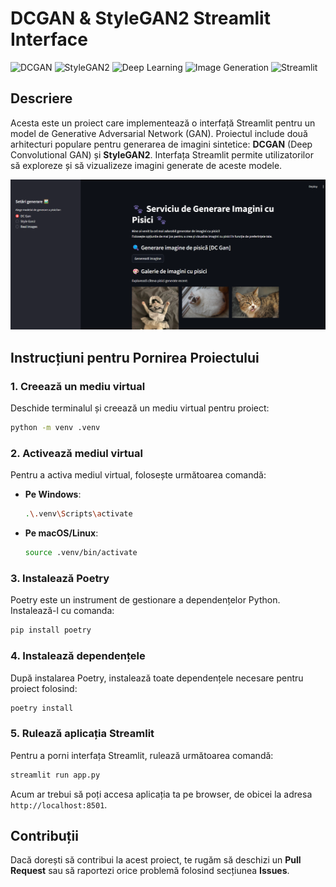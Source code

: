 # DCGAN & StyleGAN2 Streamlit Interface

![DCGAN](https://img.shields.io/badge/DCGAN-Model-blue)
![StyleGAN2](https://img.shields.io/badge/StyleGAN2-Model-orange)
![Deep Learning](https://img.shields.io/badge/Deep%20Learning-Framework-purple)
![Image Generation](https://img.shields.io/badge/Image%20Generation-Application-green)
![Streamlit](https://img.shields.io/badge/Streamlit-Interface-red)

## Descriere

Acesta este un proiect care implementează o interfață Streamlit pentru un model de Generative Adversarial Network (GAN).
Proiectul include două arhitecturi populare pentru generarea de imagini sintetice: **DCGAN** (Deep Convolutional GAN) și
**StyleGAN2**. Interfața Streamlit permite utilizatorilor să exploreze și să vizualizeze imagini generate de aceste
modele.

![screen.png](screen.png)

## Instrucțiuni pentru Pornirea Proiectului

### 1. Creează un mediu virtual

Deschide terminalul și creează un mediu virtual pentru proiect:

```bash
python -m venv .venv
```

### 2. Activează mediul virtual

Pentru a activa mediul virtual, folosește următoarea comandă:

- **Pe Windows**:
  ```bash
  .\.venv\Scripts\activate
  ```

- **Pe macOS/Linux**:
  ```bash
  source .venv/bin/activate
  ```

### 3. Instalează Poetry

Poetry este un instrument de gestionare a dependențelor Python. Instalează-l cu comanda:

```bash
pip install poetry
```

### 4. Instalează dependențele

După instalarea Poetry, instalează toate dependențele necesare pentru proiect folosind:

```bash
poetry install
```

### 5. Rulează aplicația Streamlit

Pentru a porni interfața Streamlit, rulează următoarea comandă:

```bash
streamlit run app.py
```

Acum ar trebui să poți accesa aplicația ta pe browser, de obicei la adresa `http://localhost:8501`.

## Contribuții

Dacă dorești să contribui la acest proiect, te rugăm să deschizi un **Pull Request** sau să raportezi orice problemă
folosind secțiunea **Issues**.

